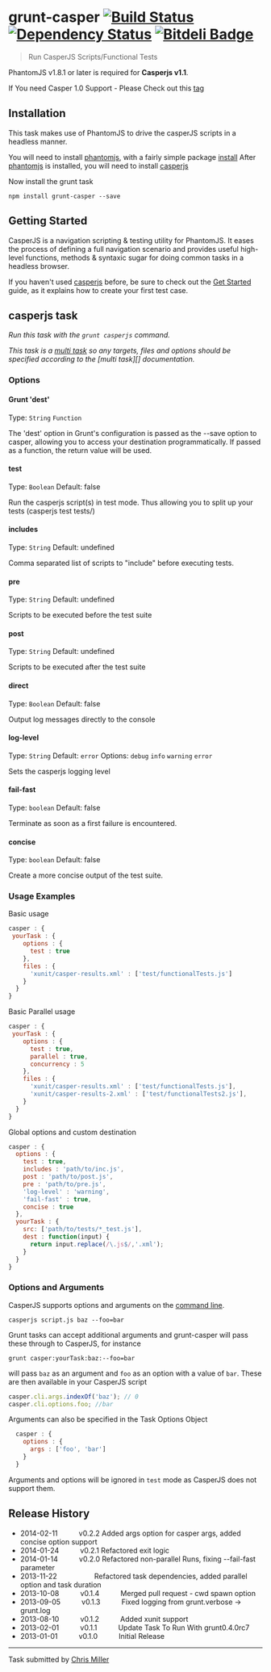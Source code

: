 # grunt-casper [![Build Status](https://secure.travis-ci.org/iamchrismiller/grunt-casper.png?branch=master)](http://travis-ci.org/iamchrismiller/grunt-casper)  [![Dependency Status](https://david-dm.org/iamchrismiller/grunt-casper.png)](https://david-dm.org/iamchrismiller/grunt-casper.png)  [![Bitdeli Badge](https://d2weczhvl823v0.cloudfront.net/iamchrismiller/grunt-casper/trend.png)](https://bitdeli.com/free "Bitdeli Badge")

> Run CasperJS Scripts/Functional Tests

PhantomJS v1.8.1 or later is required for **Casperjs v1.1**.

If You need Casper 1.0 Support - Please Check out this [tag](https://github.com/iamchrismiller/grunt-casper/tree/1.0)

## Installation

This task makes use of PhantomJS to drive the casperJS scripts in a headless manner.

You will need to install [phantomjs](http://phantomjs.org/), with a fairly simple package [install](http://phantomjs.org/download.html)
After [phantomjs](http://phantomjs.org/) is installed, you will need to install [casperjs](http://casperjs.org/installation.html)

Now install the grunt task

```shell
npm install grunt-casper --save
```

## Getting Started

CasperJS is a navigation scripting & testing utility for PhantomJS. It eases the process of defining a full navigation scenario and provides useful high-level functions, methods & syntaxic sugar for doing common tasks in a headless browser.

If you haven't used [casperjs](http://casperjs.org/) before, be sure to check out the [Get Started](http://casperjs.org/quickstart.html) guide, as it explains how to create your first test case.


## casperjs task
_Run this task with the `grunt casperjs` command._

_This task is a [multi task](https://github.com/gruntjs/grunt/wiki/Configuring-tasks) so any targets, files and options should be specified according to the [multi task][] documentation._

### Options

#### Grunt 'dest'
Type: `String` `Function`

The 'dest' option in Grunt's configuration is passed as the --save option to casper, allowing you to access
   your destination programmatically. If passed as a function, the return value will be used.

#### test
Type: `Boolean`
Default: false

Run the casperjs script(s) in test mode. Thus allowing you to split up your tests (casperjs test tests/)

#### includes
Type: `String`
Default: undefined

Comma separated list of scripts to "include" before executing tests.

#### pre
Type: `String`
Default: undefined

Scripts to be executed before the test suite

#### post
Type: `String`
Default: undefined

Scripts to be executed after the test suite

#### direct
Type: `Boolean`
Default: false

Output log messages directly to the console

#### log-level
Type: `String`
Default: `error`
Options: `debug` `info` `warning` `error`

Sets the casperjs logging level

#### fail-fast
Type: `boolean`
Default: false

Terminate as soon as a first failure is encountered.


#### concise
Type: `boolean`
Default: false

Create a more concise output of the test suite.

### Usage Examples

Basic usage
```js
casper : {
 yourTask : {
    options : {
      test : true
    },
    files : {
      'xunit/casper-results.xml' : ['test/functionalTests.js']
    }
  }
}
```

Basic Parallel usage
```js
casper : {
 yourTask : {
    options : {
      test : true,
      parallel : true,
      concurrency : 5
    },
    files : {
      'xunit/casper-results.xml' : ['test/functionalTests.js'],
      'xunit/casper-results-2.xml' : ['test/functionalTests2.js'],
    }
  }
}
```

Global options and custom destination

```js
casper : {
  options : {
    test : true,
    includes : 'path/to/inc.js',
    post : 'path/to/post.js',
    pre : 'path/to/pre.js',
    'log-level' : 'warning',
    'fail-fast' : true,
    concise : true
  },
  yourTask : {
    src: ['path/to/tests/*_test.js'],
    dest : function(input) {
      return input.replace(/\.js$/,'.xml');
    }
  }
}
```

### Options and Arguments
CasperJS supports options and arguments on the [command line](http://docs.casperjs.org/en/latest/cli.html).

`casperjs script.js baz --foo=bar`

Grunt tasks can accept additional arguments and grunt-casper will pass these through to CasperJS, for instance

`grunt casper:yourTask:baz:--foo=bar`

will pass `baz` as an argument and `foo` as an option with a value of `bar`.  These are then available in your CasperJS script 

```js
casper.cli.args.indexOf('baz'); // 0
casper.cli.options.foo; //bar
```

Arguments can also be specified in the Task Options Object

```js
  casper : {
    options : {
      args : ['foo', 'bar']
    }
  }
```

Arguments and options will be ignored in `test` mode as CasperJS does not support them.

## Release History

 * 2014-02-11   v0.2.2   Added args option for casper args, added concise option support
 * 2014-01-24   v0.2.1   Refactored exit logic
 * 2014-01-14   v0.2.0   Refactored non-parallel Runs, fixing --fail-fast parameter   
 * 2013-11-22            Refactored task dependencies, added parallel option and task duration
 * 2013-10-08   v0.1.4   Merged pull request - cwd spawn option
 * 2013-09-05   v0.1.3   Fixed logging from grunt.verbose -> grunt.log
 * 2013-08-10   v0.1.2   Added xunit support
 * 2013-02-01   v0.1.1   Update Task To Run With grunt0.4.0rc7
 * 2013-01-01   v0.1.0   Initial Release

---

Task submitted by [Chris Miller](http://chris-miller.me)

